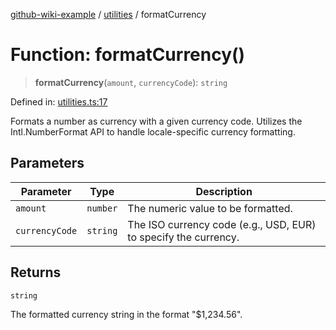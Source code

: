 [github-wiki-example](../wiki/Home) / [utilities](../wiki/utilities) / formatCurrency

# Function: formatCurrency()

> **formatCurrency**(`amount`, `currencyCode`): `string`

Defined in: [utilities.ts:17](https://github.com/typedoc2md/dummy-typescript-api/blob/main/src/utilities.ts#L17)

Formats a number as currency with a given currency code.
Utilizes the Intl.NumberFormat API to handle locale-specific currency formatting.

## Parameters

| Parameter | Type | Description |
| ------ | ------ | ------ |
| `amount` | `number` | The numeric value to be formatted. |
| `currencyCode` | `string` | The ISO currency code (e.g., USD, EUR) to specify the currency. |

## Returns

`string`

The formatted currency string in the format "$1,234.56".
